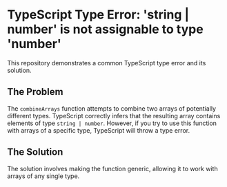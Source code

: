 # TypeScript Type Error: 'string | number' is not assignable to type 'number'

This repository demonstrates a common TypeScript type error and its solution.

## The Problem

The `combineArrays` function attempts to combine two arrays of potentially different types. TypeScript correctly infers that the resulting array contains elements of type `string | number`. However, if you try to use this function with arrays of a specific type,  TypeScript will throw a type error. 

## The Solution

The solution involves making the function generic, allowing it to work with arrays of any single type.
